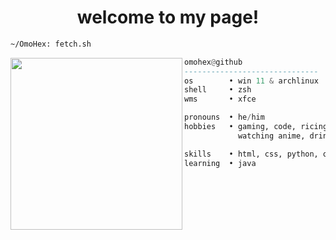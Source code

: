 <h1 align="center">welcome to my page!</h1>


```sh
~/OmoHex: fetch.sh
```

<img align="left" src="https://github.com/omohex.png" width="275" />

```haskell
omohex@github
------------------------------
os        • win 11 & archlinux
shell     • zsh
wms       • xfce

pronouns  • he/him
hobbies   • gaming, code, ricing,
            watching anime, drink coffee.

skills    • html, css, python, oracle sql
learning  • java 

```

<h1></h1>

